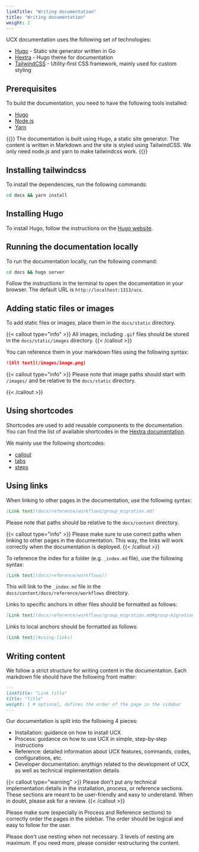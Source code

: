 ```yaml
---
linkTitle: "Writing documentation"
title: "Writing documentation"
weight: 2
---
```


UCX documentation uses the following set of technologies:

- [Hugo](https://gohugo.io/) - Static site generator written in Go
- [Hextra](https://imfing.github.io/hextra/) - Hugo theme for documentation
- [TailwindCSS](https://tailwindcss.com/) - Utility-first CSS framework, mainly used for custom styling


## Prerequisites

To build the documentation, you need to have the following tools installed:
- [Hugo](https://gohugo.io/getting-started/installing/)
- [Node.js](https://nodejs.org/en/download/)
- [Yarn](https://classic.yarnpkg.com/en/docs/install/)

{{<callout type="info">}}
The documentation is built using Hugo, a static site generator. The content is written in Markdown and the site is styled using TailwindCSS. We only need node.js and yarn to make tailwindcss work.
{{</callout>}}

## Installing tailwindcss

To install the dependencies, run the following commands:

```bash
cd docs && yarn install
```

## Installing Hugo

To install Hugo, follow the instructions on the [Hugo website](https://gohugo.io/getting-started/installing/).

## Running the documentation locally

To run the documentation locally, run the following command:

```bash
cd docs && hugo server
```

Follow the instructions in the terminal to open the documentation in your browser. The default URL is `http://localhost:1313/ucx`.

## Adding static files or images

To add static files or images, place them in the `docs/static` directory. 

{{< callout type="info" >}}
All images, including `.gif` files should be stored in the `docs/static/images` directory.
{{< /callout >}}

You can reference them in your markdown files using the following syntax:

```markdown
![Alt text](/images/image.png)
```

{{< callout type="info" >}}
Please note that image paths should start with `/images/` and be relative to the `docs/static` directory.

{{< /callout >}}

## Using shortcodes

Shortcodes are used to add reusable components to the documentation. You can find the list of available shortcodes in the [Hextra documentation](https://imfing.github.io/hextra/docs/guide/shortcodes/).

We mainly use the following shortcodes:
- [callout](https://imfing.github.io/hextra/docs/guide/shortcodes/callout/)
- [tabs](https://imfing.github.io/hextra/docs/guide/shortcodes/tabs/)
- [steps](https://imfing.github.io/hextra/docs/guide/shortcodes/steps/)


## Using links

When linking to other pages in the documentation, use the following syntax:

```markdown
[Link text](docs/reference/workflows/group_migration.md)
```

Please note that paths should be relative to the `docs/content` directory.

{{< callout type="info" >}}
Please make sure to use correct paths when linking to other pages in the documentation. This way, the links will work correctly when the documentation is deployed.
{{< /callout >}}

To reference the index for a folder (e.g. `_index.md` file), use the following syntax:

```markdown
[Link text](docs/reference/workflows/)
```

This will link to the `_index.md` file in the `docs/content/docs/reference/workflows` directory.

Links to specific anchors in other files should be formatted as follows:

```markdown
[Link text](docs/reference/workflows/group_migration.md#group-migration-workflow)
```

Links to local anchors should be formatted as follows:

```markdown
[Link text](#using-links)
```



## Writing content

We follow a strict structure for writing content in the documentation. Each markdown file should have the following front matter:

```markdown
---
linkTitle: "Link title"
title: "Title"
weight: 1 # optional, defines the order of the page in the sidebar
---
```

Our documentation is split into the following 4 pieces:

- Installation: guidance on how to install UCX
- Process: guidance on how to use UCX in simple, step-by-step instructions
- Reference: detailed information about UCX features, commands, codes, configurations, etc.
- Developer documentation: anythign related to the development of UCX, as well as technical implementation details


{{< callout type="warning" >}}
Please don't put any technical implementation details in the installation, process, or reference sections. These sections are meant to be user-friendly and easy to understand.
When in doubt, please ask for a review.
{{< /callout >}}

Please make sure (especially in Process and Reference sections) to correctly order the pages in the sidebar. The order should be logical and easy to follow for the user.

Please don't use nesting when not necessary. 3 levels of nesting are maximum. If you need more, please consider restructuring the content.

